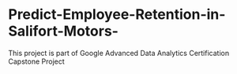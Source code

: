 # Predict-Employee-Retention-in-Salifort-Motors-
This project is part of Google Advanced Data Analytics Certification Capstone Project

